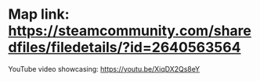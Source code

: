 # Map link: https://steamcommunity.com/sharedfiles/filedetails/?id=2640563564
YouTube video showcasing: https://youtu.be/XiqDX2Qs8eY
